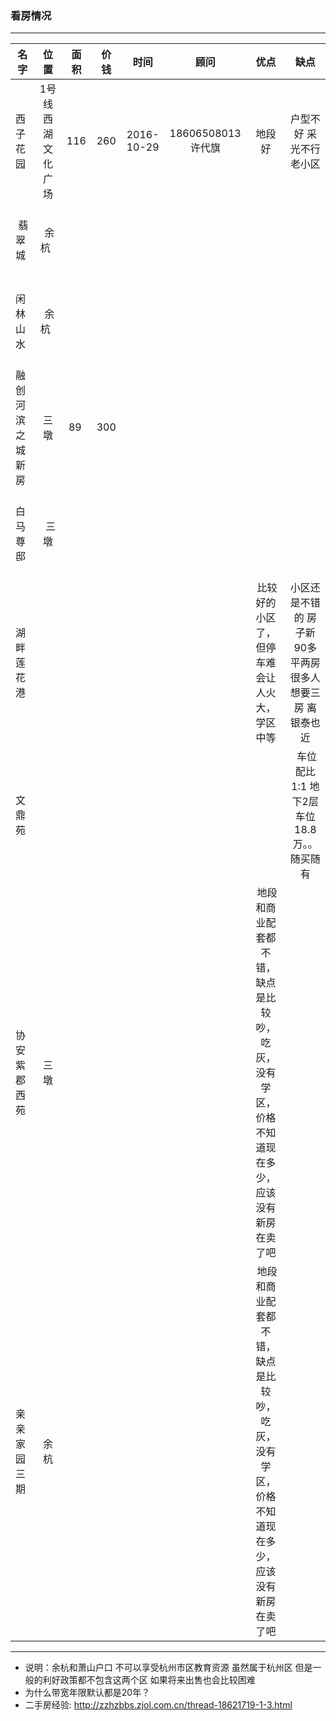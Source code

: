 ### 看房情况
---

|名字            |位置           |         面积  |         价钱  |    时间        |     顾问      |优点           |缺点            | 
| ------------- |:-------------:|:-------------:|:-------------:|:-------------:|:-------------:|:-------------:|:-------------:|
| 西子花园       |1号线西湖文化广场|        116    |  260          | 2016-10-29    |18606508013许代旗| 地段好 |户型不好 采光不行 老小区|
|    翡翠城      |      余杭     |               |               |              |               |            |                   |
|    闲林山水    |      余杭     |               |               |              |               |            |                   |
|融创河滨之城 新房|     三墩      |     89        |      300      |              |               |            |                   |
|    白马尊邸    |      三墩     |   |   |   |   |   |   |
|    湖畔莲花港    |          |   |   |   |   |  比较好的小区了，但停车难会让人火大，学区中等 | 小区还是不错的 房子新 90多平两房很多人想要三房  离银泰也近  |
|文鼎苑 |  |   |   |   |   |   |  车位配比1:1   地下2层车位 18.8万。。随买随有 |
| 协安紫郡西苑| 三墩 |   |   |   |   |  地段和商业配套都不错，缺点是比较吵，吃灰，没有学区，价格不知道现在多少，应该没有新房在卖了吧 |   |
| 亲亲家园三期| 余杭 |   |   |   |   |  地段和商业配套都不错，缺点是比较吵，吃灰，没有学区，价格不知道现在多少，应该没有新房在卖了吧 |   |

---

- 说明：余杭和萧山户口 不可以享受杭州市区教育资源 虽然属于杭州区 但是一般的利好政策都不包含这两个区 如果将来出售也会比较困难
- 为什么带宽年限默认都是20年？
- 二手房经验: http://zzhzbbs.zjol.com.cn/thread-18621719-1-3.html
